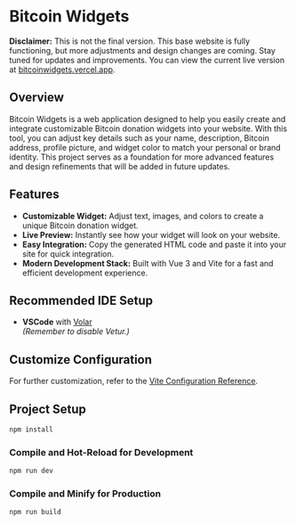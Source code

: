 # Bitcoin Widgets

**Disclaimer:** This is not the final version. This base website is fully functioning, but more adjustments and design changes are coming. Stay tuned for updates and improvements. You can view the current live version at <a href="https://bitcoinwidgets.vercel.app/" target="_blank" rel="noopener noreferrer">bitcoinwidgets.vercel.app</a>.

## Overview

Bitcoin Widgets is a web application designed to help you easily create and integrate customizable Bitcoin donation widgets into your website. With this tool, you can adjust key details such as your name, description, Bitcoin address, profile picture, and widget color to match your personal or brand identity. This project serves as a foundation for more advanced features and design refinements that will be added in future updates.

## Features

- **Customizable Widget:** Adjust text, images, and colors to create a unique Bitcoin donation widget.
- **Live Preview:** Instantly see how your widget will look on your website.
- **Easy Integration:** Copy the generated HTML code and paste it into your site for quick integration.
- **Modern Development Stack:** Built with Vue 3 and Vite for a fast and efficient development experience.

## Recommended IDE Setup

- **VSCode** with [Volar](https://marketplace.visualstudio.com/items?itemName=Vue.volar)  
  *(Remember to disable Vetur.)*

## Customize Configuration

For further customization, refer to the [Vite Configuration Reference](https://vitejs.dev/config/).

## Project Setup

```sh
npm install
```

### Compile and Hot-Reload for Development

```sh
npm run dev
```

### Compile and Minify for Production

```sh
npm run build
```
